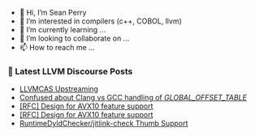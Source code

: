 - 👋 Hi, I’m Sean Perry
- 👀 I’m interested in compilers (c++, COBOL, llvm)
- 🌱 I’m currently learning ...
- 💞️ I’m looking to collaborate on ...
- 📫 How to reach me ...

<!---
s66perry/s66perry is a ✨ special ✨ repository because its `README.md` (this file) appears on your GitHub profile.
You can click the Preview link to take a look at your changes.
--->
### 📕 Latest LLVM Discourse Posts

<!-- DISCOURSE-LLVM:START -->
- [LLVMCAS Upstreaming](https://discourse.llvm.org/t/llvmcas-upstreaming/72696#post_2)
- [Confused about Clang vs GCC handling of _GLOBAL_OFFSET_TABLE_](https://discourse.llvm.org/t/confused-about-clang-vs-gcc-handling-of-global-offset-table/72706#post_1)
- [[RFC] Design for AVX10 feature support](https://discourse.llvm.org/t/rfc-design-for-avx10-feature-support/72661#post_11)
- [[RFC] Design for AVX10 feature support](https://discourse.llvm.org/t/rfc-design-for-avx10-feature-support/72661#post_10)
- [RuntimeDyldChecker/jitlink-check Thumb Support](https://discourse.llvm.org/t/runtimedyldchecker-jitlink-check-thumb-support/72581#post_9)
<!-- DISCOURSE-LLVM:END -->
